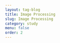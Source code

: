 ```yaml
---
layout: tag-blog
title: Image Processing
slug: Image Processing
category: study
menu: false
order: 2
---
```

